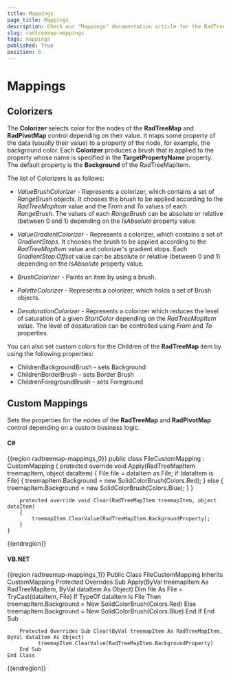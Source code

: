 ```yaml
---
title: Mappings
page_title: Mappings
description: Check our "Mappings" documentation article for the RadTreeMap WPF control.
slug: radtreemap-mappings
tags: mappings
published: True
position: 6
---
```


# Mappings

## Colorizers

The __Colorizer__ selects color for the nodes of the __RadTreeMap__ and __RadPivotMap__ control depending on their value. It maps some property of the data (usually their value) to a property of the node, for example, the background color. Each __Colorizer__ produces a brush that is applied to the property whose name is specified in the __TargetPropertyName__ property. The default property is the __Background__ of the RadTreeMapItem.

The list of Colorizers is as follows:

* *ValueBrushColorizer* - Represents a colorizer, which contains a set of *RangeBrush* objects. It chooses the brush to be applied according to the *RadTreeMapItem* value and the *From* and *To* values of each *RangeBrush*. The values of each *RangeBrush* can be absolute or relative (between 0 and 1) depending on the *IsAbsolute* property value.

* *ValueGradientColorizer* - Represents a colorizer, which contains a set of *GradientStops*. It chooses the brush to be applied according to the *RadTreeMapItem* value and colorizer's gradient stops. Each *GradientStop.Offset* value can be absolute or relative (between 0 and 1) depending on the *IsAbsolute* property value.

* *BrushColorizer* - Paints an item by using a brush.

* *PaletteColorizer* - Represents a colorizer, which holds a set of Brush objects.

* *DesaturationColorizer* - Represents a colorizer which reduces the level of saturation of a given *StartColor* depending on the *RadTreeMapItem* value. The level of desaturation can be controlled using *From* and *To* properties.

You can also set custom colors for the Children of the __RadTreeMap__ item by using the following properties:

* ChildrenBackgroundBrush - sets Background
* ChildrenBorderBrush - sets Border Brush
* ChildrenForegroundBrush - sets Foreground

## Custom Mappings

Sets the properties for the nodes of the __RadTreeMap__ and __RadPivotMap__ control depending on a custom business logic.

#### __C#__

{{region radtreemap-mappings_0}}
	public class FileCustomMapping : CustomMapping
	{
		protected override void Apply(RadTreeMapItem treemapItem, object dataItem)
		{
			File file = dataItem as File;
			if (dataItem is File)
			{
				treemapItem.Background = new SolidColorBrush(Colors.Red);
			}
			else
			{
				treemapItem.Background = new SolidColorBrush(Colors.Blue);
			}
		}

		protected override void Clear(RadTreeMapItem treemapItem, object dataItem)
		{
			treemapItem.ClearValue(RadTreeMapItem.BackgroundProperty);
		}
	}
{{endregion}}

#### __VB.NET__

{{region radtreemap-mappings_1}}
	Public Class FileCustomMapping
		Inherits CustomMapping
		Protected Overrides Sub Apply(ByVal treemapItem As RadTreeMapItem, ByVal dataItem As Object)
			  Dim file As File = TryCast(dataItem, File)
			  If TypeOf dataItem Is File Then
					treemapItem.Background = New SolidColorBrush(Colors.Red)
			  Else
					treemapItem.Background = New SolidColorBrush(Colors.Blue)
			  End If
		End Sub

		Protected Overrides Sub Clear(ByVal treemapItem As RadTreeMapItem, ByVal dataItem As Object)
			  treemapItem.ClearValue(RadTreeMapItem.BackgroundProperty)
		End Sub
    End Class
{{endregion}}